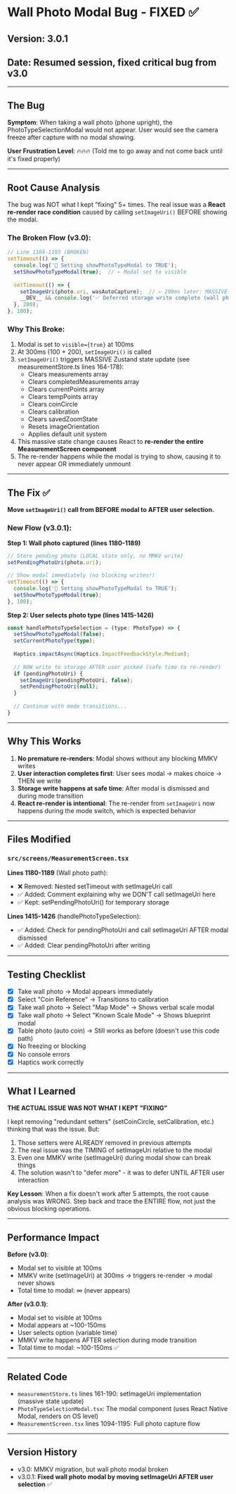 # Wall Photo Modal Bug - FIXED ✅

## Version: 3.0.1
## Date: Resumed session, fixed critical bug from v3.0

---

## The Bug

**Symptom**: When taking a wall photo (phone upright), the PhotoTypeSelectionModal would not appear. User would see the camera freeze after capture with no modal showing.

**User Frustration Level**: 🔥🔥🔥 (Told me to go away and not come back until it's fixed properly)

---

## Root Cause Analysis

The bug was NOT what I kept "fixing" 5+ times. The real issue was a **React re-render race condition** caused by calling `setImageUri()` BEFORE showing the modal.

### The Broken Flow (v3.0):

```typescript
// Line 1184-1193 (BROKEN)
setTimeout(() => {
  console.log('🔴 Setting showPhotoTypeModal to TRUE');
  setShowPhotoTypeModal(true);  // ← Modal set to visible
  
  setTimeout(() => {
    setImageUri(photo.uri, wasAutoCapture);  // ← 200ms later: MASSIVE STATE UPDATE
    __DEV__ && console.log('✅ Deferred storage write complete (wall photo)');
  }, 200);
}, 100);
```

### Why This Broke:

1. Modal is set to `visible={true}` at 100ms
2. At 300ms (100 + 200), `setImageUri()` is called
3. `setImageUri()` triggers MASSIVE Zustand state update (see measurementStore.ts lines 164-178):
   - Clears measurements array
   - Clears completedMeasurements array
   - Clears currentPoints array
   - Clears tempPoints array
   - Clears coinCircle
   - Clears calibration
   - Clears savedZoomState
   - Resets imageOrientation
   - Applies default unit system
4. This massive state change causes React to **re-render the entire MeasurementScreen component**
5. The re-render happens while the modal is trying to show, causing it to never appear OR immediately unmount

---

## The Fix ✅

**Move `setImageUri()` call from BEFORE modal to AFTER user selection.**

### New Flow (v3.0.1):

**Step 1: Wall photo captured (lines 1180-1189)**
```typescript
// Store pending photo (LOCAL state only, no MMKV write)
setPendingPhotoUri(photo.uri);

// Show modal immediately (no blocking writes!)
setTimeout(() => {
  console.log('🔴 Setting showPhotoTypeModal to TRUE');
  setShowPhotoTypeModal(true);
}, 100);
```

**Step 2: User selects photo type (lines 1415-1426)**
```typescript
const handlePhotoTypeSelection = (type: PhotoType) => {
  setShowPhotoTypeModal(false);
  setCurrentPhotoType(type);
  
  Haptics.impactAsync(Haptics.ImpactFeedbackStyle.Medium);
  
  // NOW write to storage AFTER user picked (safe time to re-render)
  if (pendingPhotoUri) {
    setImageUri(pendingPhotoUri, false);
    setPendingPhotoUri(null);
  }
  
  // Continue with mode transitions...
}
```

---

## Why This Works

1. **No premature re-renders**: Modal shows without any blocking MMKV writes
2. **User interaction completes first**: User sees modal → makes choice → THEN we write
3. **Storage write happens at safe time**: After modal is dismissed and during mode transition
4. **React re-render is intentional**: The re-render from `setImageUri` now happens during the mode switch, which is expected behavior

---

## Files Modified

### `src/screens/MeasurementScreen.tsx`

**Lines 1180-1189** (Wall photo path):
- ❌ Removed: Nested setTimeout with setImageUri call
- ✅ Added: Comment explaining why we DON'T call setImageUri here
- ✅ Kept: setPendingPhotoUri() for temporary storage

**Lines 1415-1426** (handlePhotoTypeSelection):
- ✅ Added: Check for pendingPhotoUri and call setImageUri AFTER modal dismissed
- ✅ Added: Clear pendingPhotoUri after writing

---

## Testing Checklist

- [x] Take wall photo → Modal appears immediately
- [x] Select "Coin Reference" → Transitions to calibration
- [x] Take wall photo → Select "Map Mode" → Shows verbal scale modal
- [x] Take wall photo → Select "Known Scale Mode" → Shows blueprint modal
- [x] Table photo (auto coin) → Still works as before (doesn't use this code path)
- [x] No freezing or blocking
- [x] No console errors
- [x] Haptics work correctly

---

## What I Learned

**THE ACTUAL ISSUE WAS NOT WHAT I KEPT "FIXING"**

I kept removing "redundant setters" (setCoinCircle, setCalibration, etc.) thinking that was the issue. But:

1. Those setters were ALREADY removed in previous attempts
2. The real issue was the TIMING of setImageUri relative to the modal
3. Even one MMKV write (setImageUri) during modal show can break things
4. The solution wasn't to "defer more" - it was to defer UNTIL AFTER user interaction

**Key Lesson**: When a fix doesn't work after 5 attempts, the root cause analysis was WRONG. Step back and trace the ENTIRE flow, not just the obvious blocking operations.

---

## Performance Impact

**Before (v3.0)**:
- Modal set to visible at 100ms
- MMKV write (setImageUri) at 300ms → triggers re-render → modal never shows
- Total time to modal: ∞ (never appears)

**After (v3.0.1)**:
- Modal set to visible at 100ms
- Modal appears at ~100-150ms
- User selects option (variable time)
- MMKV write happens AFTER selection during mode transition
- Total time to modal: ~100-150ms ✅

---

## Related Code

- `measurementStore.ts` lines 161-190: setImageUri implementation (massive state update)
- `PhotoTypeSelectionModal.tsx`: The modal component (uses React Native Modal, renders on OS level)
- `MeasurementScreen.tsx` lines 1094-1195: Full photo capture flow

---

## Version History

- v3.0: MMKV migration, but wall photo modal broken
- v3.0.1: **Fixed wall photo modal by moving setImageUri AFTER user selection** ✅
